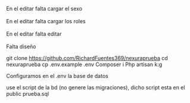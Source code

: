 En el editar falta cargar el sexo <br/>   
En el editar falta cargar los roles <br/>   
En el editar falta editar <br/>   
Falta diseño <br/>   


git clone https://github.com/RichardFuentes369/nexuraprueba
cd nexuraprueba
cp .env.example .env
Composer i
Php artisan k:g

Configuramos en el .env la base de datos

use el script de la bd (no genere las migraciones), dicho script esta en el public prueba.sql

